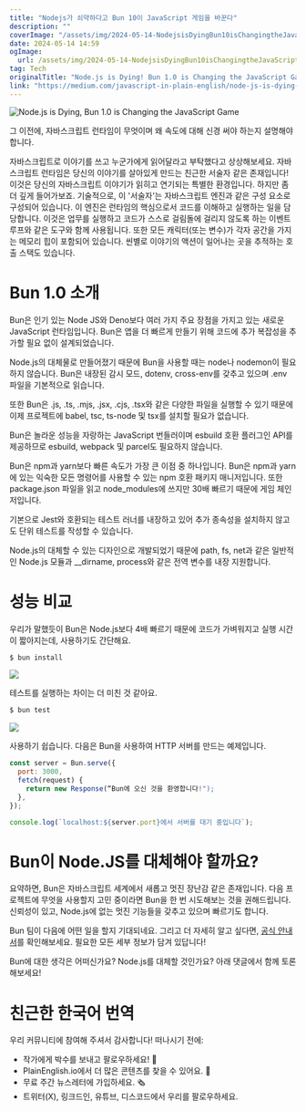 ```yaml
---
title: "Nodejs가 쇠약하다고 Bun 10이 JavaScript 게임을 바꾼다"
description: ""
coverImage: "/assets/img/2024-05-14-NodejsisDyingBun10isChangingtheJavaScriptGame_0.png"
date: 2024-05-14 14:59
ogImage: 
  url: /assets/img/2024-05-14-NodejsisDyingBun10isChangingtheJavaScriptGame_0.png
tag: Tech
originalTitle: "Node.js is Dying! Bun 1.0 is Changing the JavaScript Game"
link: "https://medium.com/javascript-in-plain-english/node-js-is-dying-bun-1-0-is-changing-the-javascript-game-2892d4ff6921"
---
```



![Node.js is Dying, Bun 1.0 is Changing the JavaScript Game](/assets/img/2024-05-14-NodejsisDyingBun10isChangingtheJavaScriptGame_0.png)

그 이전에, 자바스크립트 런타임이 무엇이며 왜 속도에 대해 신경 써야 하는지 설명해야 합니다.

자바스크립트로 이야기를 쓰고 누군가에게 읽어달라고 부탁했다고 상상해보세요. 자바스크립트 런타임은 당신의 이야기를 살아있게 만드는 친근한 서술자 같은 존재입니다! 이것은 당신의 자바스크립트 이야기가 읽히고 연기되는 특별한 환경입니다. 하지만 좀 더 깊게 들어가보죠. 기술적으로, 이 '서술자'는 자바스크립트 엔진과 같은 구성 요소로 구성되어 있습니다. 이 엔진은 런타임의 핵심으로서 코드를 이해하고 실행하는 일을 담당합니다. 이것은 업무를 실행하고 코드가 스스로 걸림돌에 걸리지 않도록 하는 이벤트 루프와 같은 도구와 함께 사용됩니다. 또한 모든 캐릭터(또는 변수)가 각자 공간을 가지는 메모리 힙이 포함되어 있습니다. 씬별로 이야기의 액션이 일어나는 곳을 추적하는 호출 스택도 있습니다.

# Bun 1.0 소개



Bun은 인기 있는 Node JS와 Deno보다 여러 가지 주요 장점을 가지고 있는 새로운 JavaScript 런타임입니다. Bun은 앱을 더 빠르게 만들기 위해 코드에 추가 복잡성을 추가할 필요 없이 설계되었습니다.

Node.js의 대체물로 만들어졌기 때문에 Bun을 사용할 때는 node나 nodemon이 필요하지 않습니다. Bun은 내장된 감시 모드, dotenv, cross-env를 갖추고 있으며 .env 파일을 기본적으로 읽습니다.

또한 Bun은 .js, .ts, .mjs, .jsx, .cjs, .tsx와 같은 다양한 파일을 실행할 수 있기 때문에 이제 프로젝트에 babel, tsc, ts-node 및 tsx를 설치할 필요가 없습니다.

Bun은 놀라운 성능을 자랑하는 JavaScript 번들러이며 esbuild 호환 플러그인 API를 제공하므로 esbuild, webpack 및 parcel도 필요하지 않습니다.



Bun은 npm과 yarn보다 빠른 속도가 가장 큰 이점 중 하나입니다. Bun은 npm과 yarn에 있는 익숙한 모든 명령어를 사용할 수 있는 npm 호환 패키지 매니저입니다. 또한 package.json 파일을 읽고 node_modules에 쓰지만 30배 빠르기 때문에 게임 체인저입니다.

기본으로 Jest와 호환되는 테스트 러너를 내장하고 있어 추가 종속성을 설치하지 않고도 단위 테스트를 작성할 수 있습니다.

Node.js의 대체할 수 있는 디자인으로 개발되었기 때문에 path, fs, net과 같은 일반적인 Node.js 모듈과 __dirname, process와 같은 전역 변수를 내장 지원합니다.

# 성능 비교



우리가 말했듯이 Bun은 Node.js보다 4배 빠르기 때문에 코드가 가벼워지고 실행 시간이 짧아지는데, 사용하기도 간단해요.

```js
$ bun install 
```

<img src="/assets/img/2024-05-14-NodejsisDyingBun10isChangingtheJavaScriptGame_1.png" />

테스트를 실행하는 차이는 더 미친 것 같아요.



```js
$ bun test
```

<img src="/assets/img/2024-05-14-NodejsisDyingBun10isChangingtheJavaScriptGame_2.png" />

사용하기 쉽습니다. 다음은 Bun을 사용하여 HTTP 서버를 만드는 예제입니다.

```js
const server = Bun.serve({
  port: 3000,
  fetch(request) {
    return new Response(“Bun에 오신 것을 환영합니다!");
  },
});

console.log(`localhost:${server.port}에서 서버를 대기 중입니다`);
```



# Bun이 Node.JS를 대체해야 할까요?

요약하면, Bun은 자바스크립트 세계에서 새롭고 멋진 장난감 같은 존재입니다. 다음 프로젝트에 무엇을 사용할지 고민 중이라면 Bun을 한 번 시도해보는 것을 권해드립니다. 신뢰성이 있고, Node.js에 없는 멋진 기능들을 갖추고 있으며 빠르기도 합니다.

Bun 팀이 다음에 어떤 일을 할지 기대되네요. 그리고 더 자세히 알고 싶다면, [공식 안내서](링크)를 확인해보세요. 필요한 모든 세부 정보가 담겨 있답니다!

Bun에 대한 생각은 어떠신가요? Node.js를 대체할 것인가요? 아래 댓글에서 함께 토론해보세요!



# 친근한 한국어 번역

우리 커뮤니티에 참여해 주셔서 감사합니다! 떠나시기 전에:

- 작가에게 박수를 보내고 팔로우하세요! 👏
- PlainEnglish.io에서 더 많은 콘텐츠를 찾을 수 있어요. 🚀
- 무료 주간 뉴스레터에 가입하세요. 🗞️
- 트위터(X), 링크드인, 유튜브, 디스코드에서 우리를 팔로우하세요.